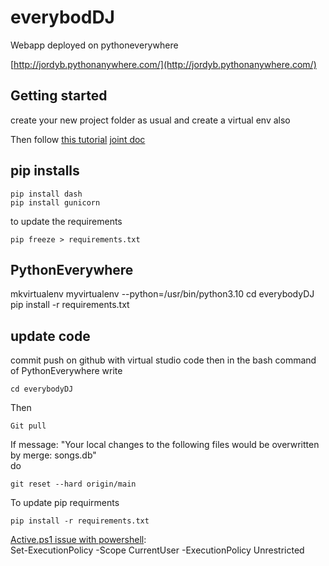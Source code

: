 # everybod**DJ**
Webapp deployed on pythoneverywhere

[http://jordyb.pythonanywhere.com/](http://jordyb.pythonanywhere.com/)

## Getting started
create your new project folder
as usual and create a virtual env also

Then follow [this tutorial](https://www.youtube.com/watch?v=WOWVat5BgM4&t=552s)
[joint doc](https://drive.google.com/file/d/1HtJcu3ZWsDYEIv8srod16z4jD4HEeHuH/view)

## pip installs
```
pip install dash
pip install gunicorn
```
to update the requirements
```
pip freeze > requirements.txt
```

## PythonEverywhere

mkvirtualenv myvirtualenv --python=/usr/bin/python3.10
cd everybodyDJ
pip install -r requirements.txt

## update code
commit push on github with virtual studio code
then in the bash command of PythonEverywhere write
```
cd everybodyDJ
```
Then
```
Git pull
```

If message: "Your local changes to the following files would be overwritten by merge: songs.db"<br>
do
```
git reset --hard origin/main
```

To update pip requirments
```
pip install -r requirements.txt
```

[Active.ps1 issue with powershell](https://support.enthought.com/hc/en-us/articles/360058403072-Windows-error-activate-ps1-cannot-be-loaded-because-running-scripts-is-disabled-UnauthorizedAccess-):<br>
Set-ExecutionPolicy -Scope CurrentUser -ExecutionPolicy Unrestricted

